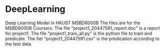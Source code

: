 # DeepLearning
Deep Learning Model in HKUST MSBD6000B
The files are for the MSBD6000B Coursers.
The file "project1_20447591_report.doc" is a report for project1.
The file "project1_train_all.py" is the python file to train and predicate.
The fiel "project1_20447591.csv" is the predication according to the test data.
